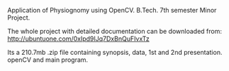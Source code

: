 Application of Physiognomy using OpenCV.
B.Tech. 7th semester Minor Project.

The whole project with detailed documentation can be downloaded from:
http://ubuntuone.com/0xIpd9IJq7DxBnQuFIvxTz

Its a 210.7mb .zip file containing synopsis, data, 1st and 2nd presentation. openCV and main program.
